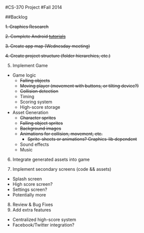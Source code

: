 #CS-370 Project
#Fall 2014

##Backlog

~~1. Graphics Research~~

~~2. Complete Android [tutorials](http://developer.android.com/training/basics/firstapp/index.html)~~

~~3. Create app map (Wednesday meeting)~~

~~4. Create project structure (folder hierarchies, etc.)~~

5. Implement Game
  * Game logic
     * ~~Falling objects~~
     * ~~Moving player (movement with buttons, or tilting device?)~~
     * ~~Collision detection~~
     * Timing
     * Scoring system
     * High-score storage
  * Asset Generation
     * ~~Character sprites~~
     * ~~Falling object sprites~~
     * ~~Background images~~
     * ~~Animations for collision, movement, etc.~~
         * ~~Sprite-sheets or animations? Graphics-lib dependent~~
     * Sound effects
     * Music

6. Integrate generated assets into game

7. Implement secondary screens (code && assets)
  * Splash screen
  * High score screen?
  * Settings screen?
  * Potentially more
8. Review & Bug Fixes
9. Add extra features
  * Centralized high-score system
  * Facebook/Twitter integration?

